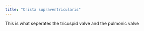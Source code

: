 ```yaml
---
title: "Crista supraventricularis"
---
```

This is what seperates the tricuspid valve and the pulmonic valve

